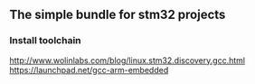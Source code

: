 ## The simple bundle for stm32 projects
### Install toolchain
http://www.wolinlabs.com/blog/linux.stm32.discovery.gcc.html
https://launchpad.net/gcc-arm-embedded


